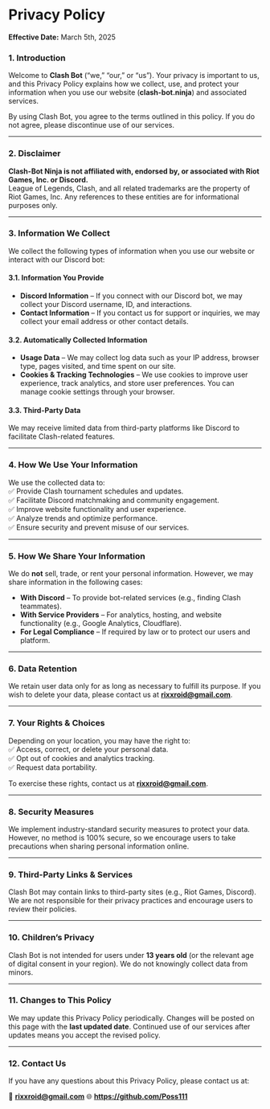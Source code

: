 # Privacy Policy  
**Effective Date:** March 5th, 2025

### 1. Introduction  
Welcome to **Clash Bot** (“we,” “our,” or “us”). Your privacy is important to us, and this Privacy Policy explains how we collect, use, and protect your information when you use our website (**clash-bot.ninja**) and associated services.  

By using Clash Bot, you agree to the terms outlined in this policy. If you do not agree, please discontinue use of our services.  

---

### 2. Disclaimer  
**Clash-Bot Ninja is not affiliated with, endorsed by, or associated with Riot Games, Inc. or Discord.**  
League of Legends, Clash, and all related trademarks are the property of Riot Games, Inc. Any references to these entities are for informational purposes only.  

---

### 3. Information We Collect  
We collect the following types of information when you use our website or interact with our Discord bot:  

#### 3.1. Information You Provide

- **Discord Information** – If you connect with our Discord bot, we may collect your Discord username, ID, and interactions.  
- **Contact Information** – If you contact us for support or inquiries, we may collect your email address or other contact details.  

#### 3.2. Automatically Collected Information 

- **Usage Data** – We may collect log data such as your IP address, browser type, pages visited, and time spent on our site.  
- **Cookies & Tracking Technologies** – We use cookies to improve user experience, track analytics, and store user preferences. You can manage cookie settings through your browser.  

#### 3.3. Third-Party Data

We may receive limited data from third-party platforms like Discord to facilitate Clash-related features.  

---

### 4. How We Use Your Information

We use the collected data to:  
✅ Provide Clash tournament schedules and updates.  
✅ Facilitate Discord matchmaking and community engagement.  
✅ Improve website functionality and user experience.  
✅ Analyze trends and optimize performance.  
✅ Ensure security and prevent misuse of our services.  

---

### 5. How We Share Your Information

We do **not** sell, trade, or rent your personal information. However, we may share information in the following cases:  

- **With Discord** – To provide bot-related services (e.g., finding Clash teammates).  
- **With Service Providers** – For analytics, hosting, and website functionality (e.g., Google Analytics, Cloudflare).  
- **For Legal Compliance** – If required by law or to protect our users and platform.  

---

### 6. Data Retention

We retain user data only for as long as necessary to fulfill its purpose. If you wish to delete your data, please contact us at [**rixxroid@gmail.com**](mailto:rixxroid@gmail.com).  

---

### 7. Your Rights & Choices
Depending on your location, you may have the right to:  
✅ Access, correct, or delete your personal data.  
✅ Opt out of cookies and analytics tracking.  
✅ Request data portability.  

To exercise these rights, contact us at [**rixxroid@gmail.com**](mailto:rixxroid@gmail.com).  

---

### 8. Security Measures
We implement industry-standard security measures to protect your data. However, no method is 100% secure, so we encourage users to take precautions when sharing personal information online.  

---

### 9. Third-Party Links & Services
Clash Bot may contain links to third-party sites (e.g., Riot Games, Discord). We are not responsible for their privacy practices and encourage users to review their policies.  

---

### 10. Children’s Privacy
Clash Bot is not intended for users under **13 years old** (or the relevant age of digital consent in your region). We do not knowingly collect data from minors.  

---

### 11. Changes to This Policy
We may update this Privacy Policy periodically. Changes will be posted on this page with the **last updated date**. Continued use of our services after updates means you accept the revised policy.  

---

### 12. Contact Us
If you have any questions about this Privacy Policy, please contact us at:

📧 [**rixxroid@gmail.com**](mailto:rixxroid@gmail.com)
🌐 **https://github.com/Poss111**